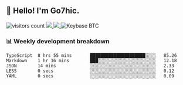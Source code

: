## 👋 Hello! I'm Go7hic.

 ![visitors count](https://visitors-by-url-pls-dont-use-this-in-your-repo.vercel.app/Go7hic-github-readme)
 <a href="https://twitter.com/Go7hic">
    <img src="https://img.shields.io/badge/-@Go7hic-1ca0f1?style=flat-square&labelColor=1ca0f1&logo=twitter&logoColor=white&link=https://twitter.com/Go7hic">
   <a/>
   <a href="mailto:gtfx0209@gmail.com">
    <img src="https://img.shields.io/badge/-gtfx0209@gmail.com-c14438?style=flat-square&logo=Gmail&logoColor=white&link=mailto:gtfx0209@gmail.com">
   <a/>
    ![Keybase BTC](https://img.shields.io/keybase/btc/Go7hic)
 <!--
🔭 I’m currently working
🌱 I’m currently learning
💬 Ask me about 
📫 How to reach me: 
⚡ Fun fact: 
-->
 <!--
![My Github Stats](https://github-readme-stats.vercel.app/api?username=Go7hic&show_icons=true&count_private=true)

-->

### 📊 Weekly development breakdown
<!--START_SECTION:waka-->
```text
TypeScript  8 hrs 55 mins       █████████████████████░░░░   85.26 
Markdown    1 hr 16 mins        ███░░░░░░░░░░░░░░░░░░░░░░   12.18 
JSON        14 mins             ░░░░░░░░░░░░░░░░░░░░░░░░░   2.33 
LESS        0 secs              ░░░░░░░░░░░░░░░░░░░░░░░░░   0.12 
YAML        0 secs              ░░░░░░░░░░░░░░░░░░░░░░░░░   0.09
```
<!--END_SECTION:waka-->

